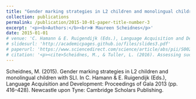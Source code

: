 ```yaml
---
title: "Gender marking strategies in L2 children and monolingual children with SLI."
collection: publications
permalink: /publication/2015-10-01-paper-title-number-3
excerpt: '<p><b>Authors:</b><br>⦿ Maureen Scheidnes</p>'
date: 2015-01-01
# venue: 'C. Hamann & E. Ruigendijk (Eds.), Language Acquisition and Development: Proceedings of Gala 2013 (pp. 416–428)'
# slidesurl: 'http://academicpages.github.io/files/slides3.pdf'
# paperurl: 'https://www.sciencedirect.com/science/article/abs/pii/S0021992416301381?via%3Dihub'
# citation: '<p><cite>Scheidnes, M., & Tuller, L. (2016). Assessing successive bilinguals in two languages: A longitudinal look at English-speaking children in France. Journal of Communication Disorders, 64, 45–61. 10.1016/j.jcomdis.2016.10.001</cite></p>'
---
```


Scheidnes, M. (2015). Gender marking strategies in L2 children and monolingual children with SLI. In C. Hamann & E. Ruigendijk (Eds.), Language Acquisition and Development: Proceedings of Gala 2013 (pp. 416–428). Newcastle upon Tyne: Cambridge Scholars Publishing.

